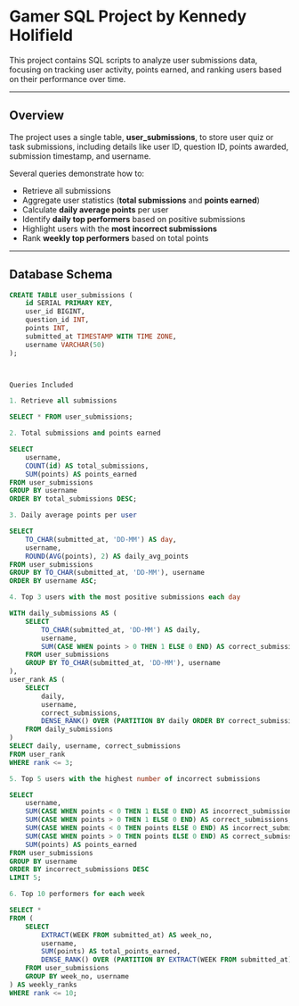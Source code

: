 # Gamer SQL Project by Kennedy Holifield

This project contains SQL scripts to analyze user submissions data, focusing on tracking user activity, points earned, and ranking users based on their performance over time.

---

## Overview

The project uses a single table, **user_submissions**, to store user quiz or task submissions, including details like user ID, question ID, points awarded, submission timestamp, and username.

Several queries demonstrate how to:

- Retrieve all submissions
- Aggregate user statistics (**total submissions** and **points earned**)
- Calculate **daily average points** per user
- Identify **daily top performers** based on positive submissions
- Highlight users with the **most incorrect submissions**
- Rank **weekly top performers** based on total points

---

## Database Schema

```sql
CREATE TABLE user_submissions (
    id SERIAL PRIMARY KEY,
    user_id BIGINT,
    question_id INT,
    points INT,
    submitted_at TIMESTAMP WITH TIME ZONE,
    username VARCHAR(50)
);



Queries Included

1. Retrieve all submissions

SELECT * FROM user_submissions;

2. Total submissions and points earned

SELECT
    username,
    COUNT(id) AS total_submissions,
    SUM(points) AS points_earned
FROM user_submissions
GROUP BY username
ORDER BY total_submissions DESC;

3. Daily average points per user

SELECT
    TO_CHAR(submitted_at, 'DD-MM') AS day,
    username,
    ROUND(AVG(points), 2) AS daily_avg_points
FROM user_submissions
GROUP BY TO_CHAR(submitted_at, 'DD-MM'), username
ORDER BY username ASC;

4. Top 3 users with the most positive submissions each day

WITH daily_submissions AS (
    SELECT
        TO_CHAR(submitted_at, 'DD-MM') AS daily,
        username,
        SUM(CASE WHEN points > 0 THEN 1 ELSE 0 END) AS correct_submissions
    FROM user_submissions
    GROUP BY TO_CHAR(submitted_at, 'DD-MM'), username
),
user_rank AS (
    SELECT
        daily,
        username,
        correct_submissions,
        DENSE_RANK() OVER (PARTITION BY daily ORDER BY correct_submissions DESC) AS rank
    FROM daily_submissions
)
SELECT daily, username, correct_submissions
FROM user_rank
WHERE rank <= 3;

5. Top 5 users with the highest number of incorrect submissions

SELECT
    username,
    SUM(CASE WHEN points < 0 THEN 1 ELSE 0 END) AS incorrect_submissions,
    SUM(CASE WHEN points > 0 THEN 1 ELSE 0 END) AS correct_submissions,
    SUM(CASE WHEN points < 0 THEN points ELSE 0 END) AS incorrect_submissions_points,
    SUM(CASE WHEN points > 0 THEN points ELSE 0 END) AS correct_submissions_points_earned,
    SUM(points) AS points_earned
FROM user_submissions
GROUP BY username
ORDER BY incorrect_submissions DESC
LIMIT 5;

6. Top 10 performers for each week

SELECT *  
FROM (
    SELECT 
        EXTRACT(WEEK FROM submitted_at) AS week_no,
        username,
        SUM(points) AS total_points_earned,
        DENSE_RANK() OVER (PARTITION BY EXTRACT(WEEK FROM submitted_at) ORDER BY SUM(points) DESC) AS rank
    FROM user_submissions
    GROUP BY week_no, username
) AS weekly_ranks
WHERE rank <= 10;
